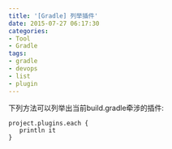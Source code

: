 ```yaml
---
title: '[Gradle] 列举插件'
date: 2015-07-27 06:17:30
categories: 
- Tool
- Gradle
tags: 
- gradle
- devops
- list
- plugin
---
```

下列方法可以列举出当前build.gradle牵涉的插件:
```
project.plugins.each {
   println it
}
```
